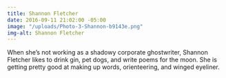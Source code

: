 ```yaml
---
title: Shannon Fletcher
date: 2016-09-11 21:02:00 -05:00
image: "/uploads/Photo-3-Shannon-b9143e.png"
img-alt: Shannon Fletcher
---
```


When she’s not working as a shadowy corporate ghostwriter, Shannon Fletcher likes to drink gin, pet dogs, and write poems for the moon. She is getting pretty good at making up words, orienteering, and winged eyeliner. 